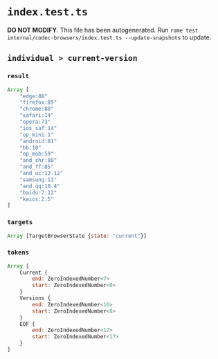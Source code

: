 # `index.test.ts`

**DO NOT MODIFY**. This file has been autogenerated. Run `rome test internal/codec-browsers/index.test.ts --update-snapshots` to update.

## `individual > current-version`

### `result`

```javascript
Array [
	"edge:88"
	"firefox:85"
	"chrome:88"
	"safari:14"
	"opera:73"
	"ios_saf:14"
	"op_mini:1"
	"android:81"
	"bb:10"
	"op_mob:59"
	"and_chr:88"
	"and_ff:85"
	"and_uc:12.12"
	"samsung:13"
	"and_qq:10.4"
	"baidu:7.12"
	"kaios:2.5"
]
```

### `targets`

```javascript
Array [TargetBrowserState {state: "current"}]
```

### `tokens`

```javascript
Array [
	Current {
		end: ZeroIndexedNumber<7>
		start: ZeroIndexedNumber<0>
	}
	Versions {
		end: ZeroIndexedNumber<16>
		start: ZeroIndexedNumber<8>
	}
	EOF {
		end: ZeroIndexedNumber<17>
		start: ZeroIndexedNumber<17>
	}
]
```
